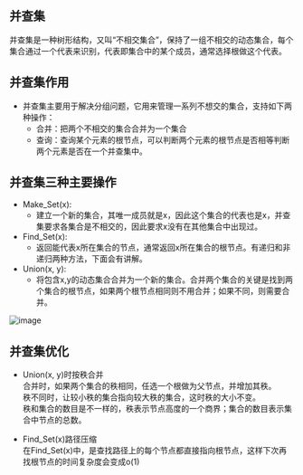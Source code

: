 ## 并查集
  并查集是一种树形结构，又叫“不相交集合”，保持了一组不相交的动态集合，每个集合通过一个代表来识别，代表即集合中的某个成员，通常选择根做这个代表。
      
## 并查集作用
* 并查集主要用于解决分组问题，它用来管理一系列不想交的集合，支持如下两种操作：
  * 合并：把两个不相交的集合合并为一个集合
  * 查询：查询某个元素的根节点，可以判断两个元素的根节点是否相等判断两个元素是否在一个并查集中。

## 并查集三种主要操作
* Make_Set(x):
  * 建立一个新的集合，其唯一成员就是x，因此这个集合的代表也是x，并查集要求各集合是不相交的，因此要求x没有在其他集合中出现过。
* Find_Set(x):
  * 返回能代表x所在集合的节点，通常返回x所在集合的根节点。有递归和非递归两种方法，下面会有讲解。
* Union(x, y):
  * 将包含x,y的动态集合合并为一个新的集合。合并两个集合的关键是找到两个集合的根节点，如果两个根节点相同则不用合并；如果不同，则需要合并。

![image](https://user-images.githubusercontent.com/87458342/129165679-a5925115-4a77-4b3e-8d34-88a0d3c4daab.png)

## 并查集优化

* Union(x, y)时按秩合并<br/>
合并时，如果两个集合的秩相同，任选一个根做为父节点，并增加其秩。<br/>
秩不同时，让较小秩的集合指向较大秩的集合，这时秩的大小不变。<br/>
秩和集合的数目是不一样的，秩表示节点高度的一个商界；集合的数目表示集合中节点的总数。

* Find_Set(x)路径压缩<br/>
在Find_Set(x)中，是查找路径上的每个节点都直接指向根节点，这样下次再找根节点的时间复杂度会变成o(1)
